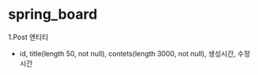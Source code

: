 # spring_board
1.Post 엔티티
 - id, title(length 50, not null), contets(length 3000, not null), 생성시간, 수정시간


